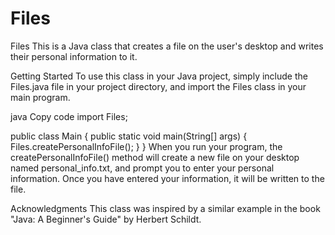 # Files
Files
This is a Java class that creates a file on the user's desktop and writes their personal information to it.

Getting Started
To use this class in your Java project, simply include the Files.java file in your project directory, and import the Files class in your main program.

java
Copy code
import Files;

public class Main {
    public static void main(String[] args) {
        Files.createPersonalInfoFile();
    }
}
When you run your program, the createPersonalInfoFile() method will create a new file on your desktop named personal_info.txt, and prompt you to enter your personal information. Once you have entered your information, it will be written to the file.

Acknowledgments
This class was inspired by a similar example in the book "Java: A Beginner's Guide" by Herbert Schildt.
